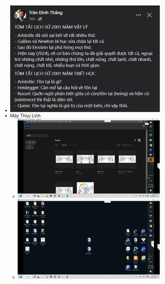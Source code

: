 - ![image.png](../assets/image_1703273628740_0.png)
- Máy Thùy Linh
	- ![image.png](../assets/image_1703343394228_0.png)
	- ![image.png](../assets/image_1703343403626_0.png)